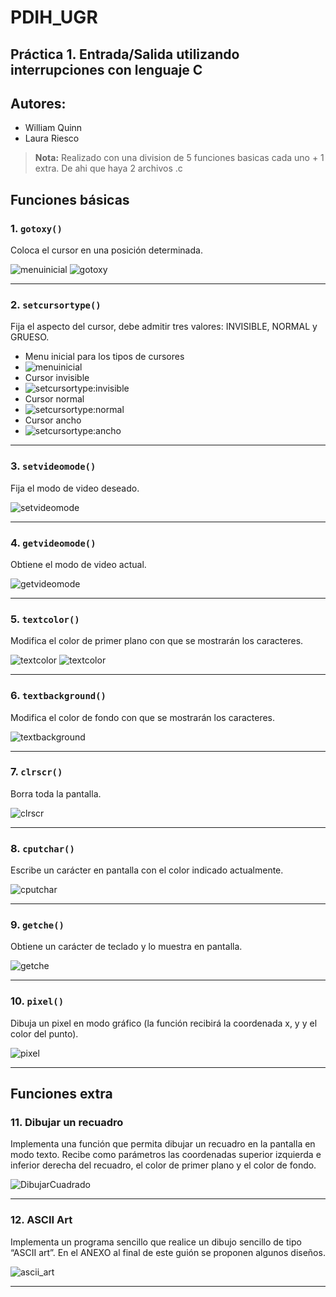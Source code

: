 # PDIH_UGR

## Práctica 1. Entrada/Salida utilizando interrupciones con lenguaje C

## Autores:
- William Quinn
- Laura Riesco

> **Nota:**
> Realizado con una division de 5 funciones basicas cada uno + 1 extra. De ahi que haya 2 archivos .c

## Funciones básicas

### 1. `gotoxy()`
Coloca el cursor en una posición determinada.


![menuinicial](images/image.png)
![gotoxy](images/image-1.png)

---

### 2. `setcursortype()`
Fija el aspecto del cursor, debe admitir tres valores: INVISIBLE, NORMAL y GRUESO.


- Menu inicial para los tipos de cursores
- ![menuinicial](images/image-2.png)
- Cursor invisible
- ![setcursortype:invisible](images/image-3.png)
- Cursor normal
- ![setcursortype:normal](images/image-4.png)
- Cursor ancho
- ![setcursortype:ancho](images/image-5.png)

---

### 3. `setvideomode()`
Fija el modo de video deseado.


![setvideomode](image.png)

---

### 4. `getvideomode()`
Obtiene el modo de video actual.


![getvideomode](./images/videomode.png)

---

### 5. `textcolor()`
Modifica el color de primer plano con que se mostrarán los caracteres.


![textcolor](./images/textcolor1.png)
![textcolor](./images/textcolor2.png)

---

### 6. `textbackground()`
Modifica el color de fondo con que se mostrarán los caracteres.


![textbackground](./images/background.png)

---

### 7. `clrscr()`
Borra toda la pantalla.


![clrscr](images/image-6.png)

---

### 8. `cputchar()`
Escribe un carácter en pantalla con el color indicado actualmente.


![cputchar](images/image-7.png)

---

### 9. `getche()`
Obtiene un carácter de teclado y lo muestra en pantalla.


![getche](images/image-8.png)

---

### 10. `pixel()`
Dibuja un pixel en modo gráfico (la función recibirá la coordenada x, y y el color del punto).


![pixel](./images/pixel.png)

---

## Funciones extra

### 11. Dibujar un recuadro
Implementa una función que permita dibujar un recuadro en la pantalla en modo texto. Recibe como parámetros las coordenadas superior izquierda e inferior derecha del recuadro, el color de primer plano y el color de fondo.


![DibujarCuadrado](images/image-9.png)

---

### 12. ASCII Art
Implementa un programa sencillo que realice un dibujo sencillo de tipo “ASCII art”. En el ANEXO al final de este guión se proponen algunos diseños.


![ascii_art](images/art.png)

---